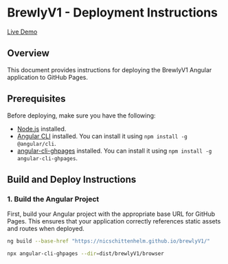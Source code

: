# BrewlyV1 - Deployment Instructions

[Live Demo](https://nicschittenhelm.github.io/brewlyV1/)

## Overview

This document provides instructions for deploying the BrewlyV1 Angular application to GitHub Pages.

## Prerequisites

Before deploying, make sure you have the following:

- [Node.js](https://nodejs.org/) installed.
- [Angular CLI](https://angular.io/cli) installed. You can install it using `npm install -g @angular/cli`.
- [angular-cli-ghpages](https://www.npmjs.com/package/angular-cli-ghpages) installed. You can install it using `npm install -g angular-cli-ghpages`.

## Build and Deploy Instructions

### 1. Build the Angular Project

First, build your Angular project with the appropriate base URL for GitHub Pages. This ensures that your application correctly references static assets and routes when deployed.

```bash
ng build --base-href "https://nicschittenhelm.github.io/brewlyV1/"
```

```bash
npx angular-cli-ghpages --dir=dist/brewlyV1/browser
```

